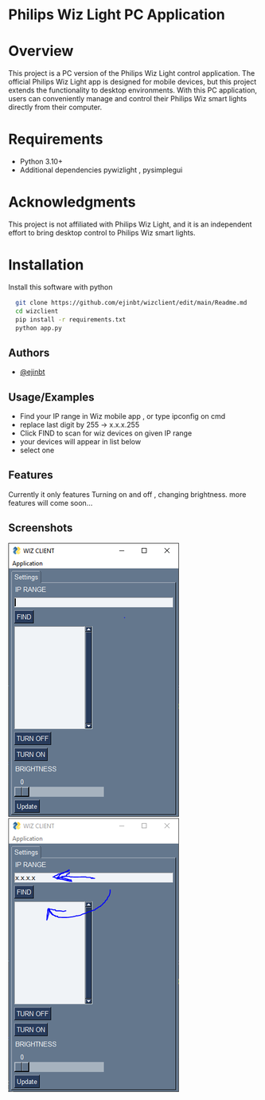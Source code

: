 
# Philips Wiz Light PC Application

# Overview

This project is a PC version of the Philips Wiz Light control application. The official Philips Wiz Light app is designed for mobile devices, but this project extends the functionality to desktop environments. With this PC application, users can conveniently manage and control their Philips Wiz smart lights directly from their computer.

# Requirements
+ Python 3.10+
+ Additional dependencies pywizlight , pysimplegui


# Acknowledgments

This project is not affiliated with Philips Wiz Light, and it is an independent effort to bring desktop control to Philips Wiz smart lights.
# Installation

Install this software with python

```bash
  git clone https://github.com/ejinbt/wizclient/edit/main/Readme.md
  cd wizclient
  pip install -r requirements.txt
  python app.py
```
    
## Authors

- [@ejinbt](https://www.github.com/ejinbt)


## Usage/Examples


+ Find your IP range in Wiz mobile app , or type ipconfig on cmd
+ replace last digit by 255 -> x.x.x.255
+ Click FIND to scan for wiz devices on given IP range
+ your devices will appear in list below
+ select one 


## Features

Currently it only features Turning on and off , changing brightness. more features will come soon...
## Screenshots

![App Screenshot](app-1.png)
![IP range](app-2.PNG)


